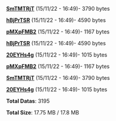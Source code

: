 [**SmTMTRjT**](/data/SmTMTRjT.txt) (15/11/22 - 16:49)- 3790 bytes

[**hBjPrTSR**](/data/hBjPrTSR.txt) (15/11/22 - 16:49)- 4590 bytes

[**pMXpFMB2**](/data/pMXpFMB2.txt) (15/11/22 - 16:49)- 1167 bytes

[**hBjPrTSR**](/data/hBjPrTSR.txt) (15/11/22 - 16:49)- 4590 bytes

[**20EYHs4g**](/data/20EYHs4g.txt) (15/11/22 - 16:49)- 1015 bytes

[**pMXpFMB2**](/data/pMXpFMB2.txt) (15/11/22 - 16:49)- 1167 bytes

[**SmTMTRjT**](/data/SmTMTRjT.txt) (15/11/22 - 16:49)- 3790 bytes

[**20EYHs4g**](/data/20EYHs4g.txt) (15/11/22 - 16:49)- 1015 bytes

**Total Datas**: 3195

**Total Size**: 17.75 MB / 17.8 MB
